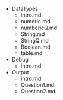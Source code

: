 - DataTypes
  - intro.md
  - numeric.md
  - numbericQ.md
  - String.md
  - StringQ.md
  - Boolean.md
  - table.md
- Debug
  - intro.md
- Output
  - intro.md
  - Question1.md
  - Question2.md